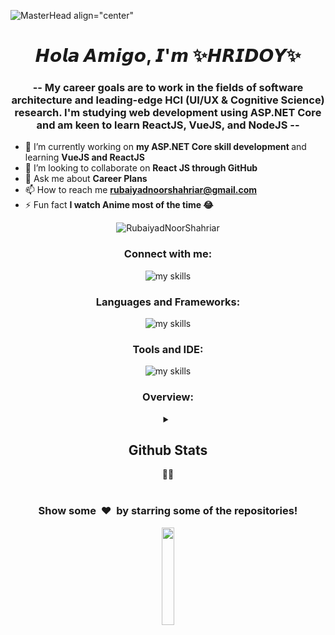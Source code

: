 ![MasterHead align="center"](https://qph.cf2.quoracdn.net/main-qimg-fa7b4bdc3b2f73e749e5c2c646d4ae13)
<h1 align="center">𝙃𝙤𝙡𝙖 𝘼𝙢𝙞𝙜𝙤, 𝙄'𝙢 ✨𝙃𝙍𝙄𝘿𝙊𝙔✨</h1>
<h3 align="center">-- My career goals are to work in the fields of software architecture and leading-edge HCI (UI/UX & Cognitive Science) research. I'm studying web development using ASP.NET Core and am keen to learn ReactJS, VueJS, and NodeJS --</h3>

<!--img align="right" alt="Coding" width="320" src="https://media.giphy.com/media/bGgsc5mWoryfgKBx1u/giphy.gif"><p align="center"-->
- 🔭 I’m currently working on <strong> my ASP.NET Core skill development </strong> and learning <strong>VueJS and ReactJS </strong><br>
- 👯 I’m looking to collaborate on <strong>React JS through GitHub</strong><br>
- 💬 Ask me about <strong>Career Plans</strong><br>
- 📫 How to reach me <strong>rubaiyadnoorshahriar@gmail.com</strong><br>
- ⚡ Fun fact <strong>I watch Anime most of the time 😂</strong><br>
<p align="center"> 
  <img src="https://komarev.com/ghpvc/?username=RubaiyadNoorShahriar1999&label=Profile%20views&color=0e75b6&style=flat" alt="RubaiyadNoorShahriar" />
</p>

<h3 align="center">Connect with me:</h3>
<p align="center"> 
<img alt="my skills" src="https://skillicons.dev/icons?theme=light&perline=8&i=linkedin,discord,devto,codepen,stackoverflow" /></p>

<h3 align="center">Languages and Frameworks:</h3>
<p align="center"> 
<img alt="my skills" style="justify-content:center" src="https://skillicons.dev/icons?theme=light&perline=8&i=c,cpp,cs,js,ts,python,html,css,jquery,bootstrap,sass,vue,react,angular,dotnet,mysql,materialui,azure" /></p>

<h3 align="center" >Tools and IDE:</h3>
<p align="center"> 
 <img alt="my skills" src="https://skillicons.dev/icons?theme=light&perline=8&i=docker,postman,powershell,vscode,visualstudio,atom,figma,linux,git,github" />
</p>

<div align="center">
<h3 align="center">Overview:</h3>

<details>
<summary><h2><strong>Github Stats<strong></h2> 👩‍💻</summary>
<div align="center">
<p><img align="center" src="http://github-profile-summary-cards.vercel.app/api/cards/profile-details?username= RubaiyadNoorShahriar1999&theme=radical&show_icons=true&locale=en&layout=compact" alt="rubaiyadnoorshahriar1999" width="70%" /> </p>
</div>
<div align="center">
<a href="https://github.com/RubaiyadNoorShahriar1999" align ="left"><img width="40%" src="http://github-profile-summary-cards.vercel.app/api/cards/stats?username=RubaiyadNoorShahriar1999&theme=radical"></a>
<a href="https://github.com/RubaiyadNoorShahriar1999" align ="right"><img width="59%" src="http://github-readme-streak-stats.herokuapp.com/?user=RubaiyadNoorShahriar1999&theme=radical&date_format=M%20j%5B%2C%20Y%5D&ring=ff3068&fire=ff3068&sideNums=ff3068"></a>
</div>
</details>


<br>
<div align="center">
<h3 align="center">Show some &nbsp;❤️&nbsp; by starring some of the repositories!</h3>

<img src="https://media.giphy.com/media/jpVnC65DmYeyRL4LHS/giphy.gif" width="20%">

</div>
